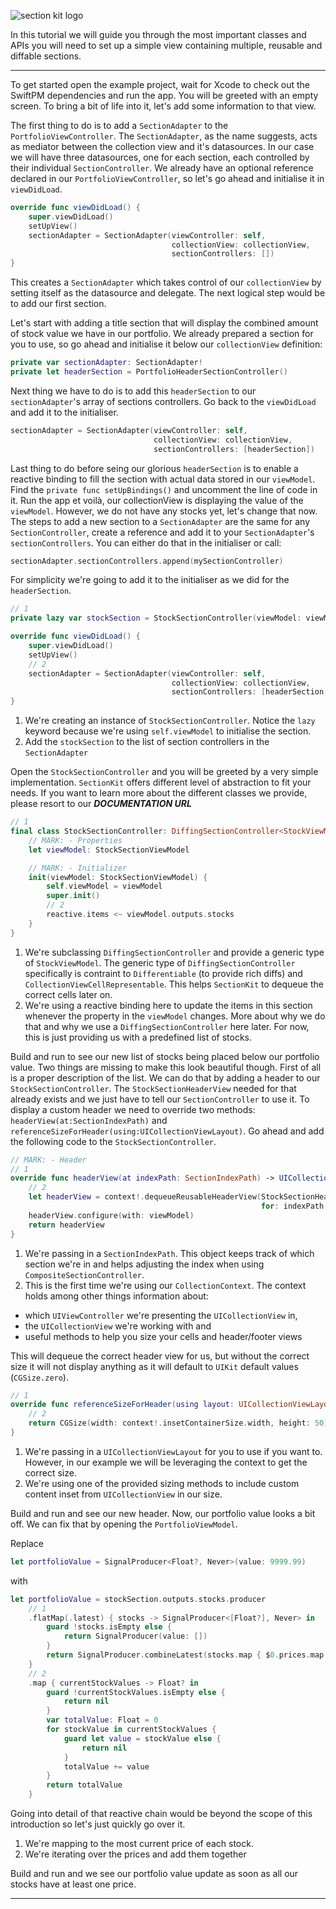 ![section kit logo](https://github.com/traderepublic/tr-sectionkit/blob/introduction/Resources/SectionKit.png)

In this tutorial we will guide you through the most important classes and APIs
you will need to set up a simple view containing multiple, reusable and  diffable sections.
___
To get started open the example project, wait for Xcode to check out the SwiftPM dependencies 
and run the app. You will be greeted with an empty screen.
To bring a bit of life into it, let's add some information to that view.

The first thing to do is to add a `SectionAdapter` to the `PortfolioViewController`. 
The `SectionAdapter`, as the name suggests, acts as mediator between the collection view 
and it's datasources. In our case we will have three datasources, one for each section, 
each controlled by their individual `SectionController`. We already have an optional 
reference declared in our `PortfolioViewController`, so let's go ahead and initialise 
it in `viewDidLoad`.

```swift
override func viewDidLoad() {
    super.viewDidLoad()
    setUpView()
    sectionAdapter = SectionAdapter(viewController: self,
                                    collectionView: collectionView,
                                    sectionControllers: [])
}
```

This creates a `SectionAdapter` which takes control of our `collectionView` 
by setting itself as the datasource and delegate. The next logical step would be to add
our first section.

Let's start with adding a title section that will display the combined amount of stock value 
we have in our portfolio. We already prepared a section for you to use, so go ahead and 
initialise it below our `collectionView` definition:

```swift
private var sectionAdapter: SectionAdapter!
private let headerSection = PortfolioHeaderSectionController()
```

Next thing we have to do is to add this `headerSection` to our
`sectionAdapter`'s array of sections controllers. Go back to the `viewDidLoad` 
and add it to the initialiser.

```swift
sectionAdapter = SectionAdapter(viewController: self,
                                collectionView: collectionView,
                                sectionControllers: [headerSection])
```

Last thing to do before seing our glorious `headerSection` is to enable a reactive 
binding to fill the section with actual data stored in our `viewModel`. Find the 
`private func setUpBindings()` and uncomment the line of code in it.
Run the app et voilà, our collectionView is
displaying the value of the `viewModel`. However, we do not have any stocks yet, 
let's change that now. The steps to add a new section to a `SectionAdapter` are 
the same for any `SectionController`, create a
reference and add it to your `SectionAdapter`'s `sectionControllers`. You can 
either do that in the initialiser or call: 
```swift
sectionAdapter.sectionControllers.append(mySectionController)
```
For simplicity we're going to add it to the initialiser as we did for the
`headerSection`.

```swift
// 1
private lazy var stockSection = StockSectionController(viewModel: viewModel.outputs.stockSection)

override func viewDidLoad() {
    super.viewDidLoad()
    setUpView()
    // 2
    sectionAdapter = SectionAdapter(viewController: self,
                                    collectionView: collectionView,
                                    sectionControllers: [headerSection, stockSection])
}
```

1. We're creating an instance of `StockSectionController`. Notice the `lazy` keyword because we're using `self.viewModel` to initialise the section.
2. Add the `stockSection` to the list of section controllers in the `SectionAdapter`

Open the `StockSectionController` and you will be greeted by a very simple implementation. `SectionKit` offers different level of abstraction to fit your needs. If you want to learn more about the different classes we provide, please resort to our ___DOCUMENTATION URL___

```swift
// 1
final class StockSectionController: DiffingSectionController<StockViewModel> {
    // MARK: - Properties
    let viewModel: StockSectionViewModel

    // MARK: - Initializer
    init(viewModel: StockSectionViewModel) {
        self.viewModel = viewModel
        super.init()
        // 2
        reactive.items <~ viewModel.outputs.stocks
    }
}
```
1. We're subclassing `DiffingSectionController` and provide a generic type of `StockViewModel`. The generic type of `DiffingSectionController` specifically is contraint to `Differentiable` (to provide rich diffs) and `CollectionViewCellRepresentable`. This helps `SectionKit` to dequeue the correct cells later on.
2. We're using a reactive binding here to update the items in this section whenever the property in the `viewModel` changes. More about why we do that and why we use a `DiffingSectionController` here later. For now, this is just providing us with a predefined list of stocks.

Build and run to see our new list of stocks being placed below our portfolio value. Two things are missing to make this look beautiful though.
First of all is a proper description of the list. We can do that by adding a header to our `StockSectionController`. The `StockSectionHeaderView` needed for that already exists and we just have to tell our `SectionController` to use it.
To display a custom header we need to override two methods:
`headerView(at:SectionIndexPath)` and `referenceSizeForHeader(using:UICollectionViewLayout)`.
Go ahead and add the following code to the `StockSectionController`.

```swift
// MARK: - Header
// 1
override func headerView(at indexPath: SectionIndexPath) -> UICollectionReusableView {
    // 2
    let headerView = context!.dequeueReusableHeaderView(StockSectionHeaderView.self,
                                                        for: indexPath.externalRepresentation)
    headerView.configure(with: viewModel)
    return headerView
}
```
1. We're passing in a `SectionIndexPath`. This object keeps track of which section we're in and helps adjusting the index when using `CompositeSectionController`.
2. This is the first time we're using our `CollectionContext`. The context holds among other things information about:
 - which `UIViewController` we're presenting the `UICollectionView` in,
 - the `UICollectionView` we're working with and
 - useful methods to help you size your cells and header/footer views

This will dequeue the correct header view for us, but without the correct size it will not display anything as it will default to `UIKit` default values (`CGSize.zero`).


```swift
// 1
override func referenceSizeForHeader(using layout: UICollectionViewLayout) -> CGSize {
    // 2
    return CGSize(width: context!.insetContainerSize.width, height: 50)
}
```
1. We're passing in a `UICollectionViewLayout` for you to use if you want to. However, in our example we will be leveraging the context to get the correct size.
2. We're using one of the provided sizing methods to include custom content inset from `UICollectionView` in our size.

Build and run and see our new header. Now, our portfolio value looks a bit off. We can fix that by opening the `PortfolioViewModel`.

Replace
```swift
let portfolioValue = SignalProducer<Float?, Never>(value: 9999.99)
```

with
```swift
let portfolioValue = stockSection.outputs.stocks.producer
    // 1
    .flatMap(.latest) { stocks -> SignalProducer<[Float?], Never> in
        guard !stocks.isEmpty else {
            return SignalProducer(value: [])
        }
        return SignalProducer.combineLatest(stocks.map { $0.prices.map { $0.last?.price } })
    }
    // 2
    .map { currentStockValues -> Float? in
        guard !currentStockValues.isEmpty else {
            return nil
        }
        var totalValue: Float = 0
        for stockValue in currentStockValues {
            guard let value = stockValue else {
                return nil
            }
            totalValue += value
        }
        return totalValue
    }
```

Going into detail of that reactive chain would be beyond the scope of this introduction so let's just quickly go over it.

1. We're mapping to the most current price of each stock.
2. We're iterating over the prices and add them together

Build and run and we see our portfolio value update as soon as all our stocks have at least one price.

---
